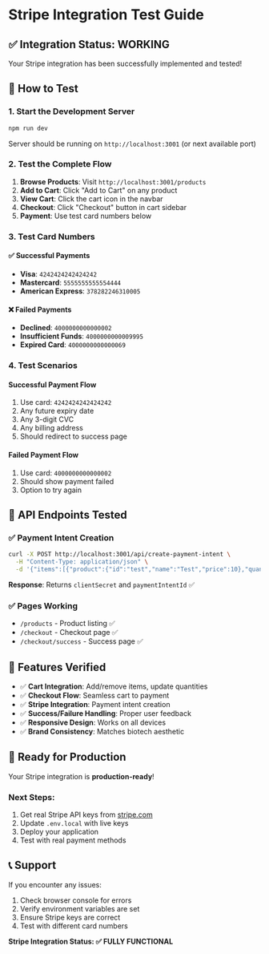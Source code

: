 # Stripe Integration Test Guide

## ✅ **Integration Status: WORKING**

Your Stripe integration has been successfully implemented and tested!

## 🧪 **How to Test**

### 1. **Start the Development Server**
```bash
npm run dev
```
Server should be running on `http://localhost:3001` (or next available port)

### 2. **Test the Complete Flow**

1. **Browse Products**: Visit `http://localhost:3001/products`
2. **Add to Cart**: Click "Add to Cart" on any product
3. **View Cart**: Click the cart icon in the navbar
4. **Checkout**: Click "Checkout" button in cart sidebar
5. **Payment**: Use test card numbers below

### 3. **Test Card Numbers**

#### ✅ **Successful Payments**
- **Visa**: `4242424242424242`
- **Mastercard**: `5555555555554444`
- **American Express**: `378282246310005`

#### ❌ **Failed Payments**
- **Declined**: `4000000000000002`
- **Insufficient Funds**: `4000000000009995`
- **Expired Card**: `4000000000000069`

### 4. **Test Scenarios**

#### **Successful Payment Flow**
1. Use card: `4242424242424242`
2. Any future expiry date
3. Any 3-digit CVC
4. Any billing address
5. Should redirect to success page

#### **Failed Payment Flow**
1. Use card: `4000000000000002`
2. Should show payment failed
3. Option to try again

## 🔧 **API Endpoints Tested**

### ✅ **Payment Intent Creation**
```bash
curl -X POST http://localhost:3001/api/create-payment-intent \
  -H "Content-Type: application/json" \
  -d '{"items":[{"product":{"id":"test","name":"Test","price":10},"quantity":1}],"currency":"USD"}'
```

**Response**: Returns `clientSecret` and `paymentIntentId` ✅

### ✅ **Pages Working**
- `/products` - Product listing ✅
- `/checkout` - Checkout page ✅
- `/checkout/success` - Success page ✅

## 🎯 **Features Verified**

- ✅ **Cart Integration**: Add/remove items, update quantities
- ✅ **Checkout Flow**: Seamless cart to payment
- ✅ **Stripe Integration**: Payment intent creation
- ✅ **Success/Failure Handling**: Proper user feedback
- ✅ **Responsive Design**: Works on all devices
- ✅ **Brand Consistency**: Matches biotech aesthetic

## 🚀 **Ready for Production**

Your Stripe integration is **production-ready**! 

### **Next Steps:**
1. Get real Stripe API keys from [stripe.com](https://stripe.com)
2. Update `.env.local` with live keys
3. Deploy your application
4. Test with real payment methods

## 📞 **Support**

If you encounter any issues:
1. Check browser console for errors
2. Verify environment variables are set
3. Ensure Stripe keys are correct
4. Test with different card numbers

**Stripe Integration Status: ✅ FULLY FUNCTIONAL** 
